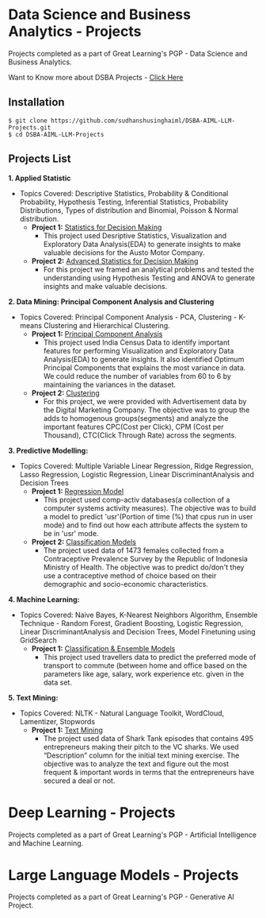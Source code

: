 # Data Science and Business Analytics - Projects
Projects completed as a part of Great Learning's PGP - Data Science and Business Analytics.

Want to Know more about DSBA Projects - [Click Here](https://github.com/sudhanshusinghaiml/DSBA-AIML-LLM-Projects/blob/develop/DataScienceBusinessAnalytics-Projects)

## Installation
```
$ git clone https://github.com/sudhanshusinghaiml/DSBA-AIML-LLM-Projects.git
$ cd DSBA-AIML-LLM-Projects
```

## Projects List

**1. Applied Statistic**
   - Topics Covered: Descriptive Statistics, Probability & Conditional Probability, Hypothesis Testing, Inferential Statistics, Probability Distributions, Types of distribution and Binomial, Poisson & Normal distribution.
      - **Project 1:** [Statistics for Decision Making](https://github.com/sudhanshusinghaiml/DSBA-AIML-LLM-Projects/blob/develop/01-Statistics-for-Decision-Making/StatisticalMethods-for-DecisionMaking.ipynb)
         - This project used Desriptive Statistics, Visualization and Exploratory Data Analysis(EDA) to generate insights to make valuable decisions for the Austo Motor Company.
      - **Project 2:** [Advanced Statistics for Decision Making](https://github.com/sudhanshusinghaiml/DSBA-AIML-LLM-Projects/blob/develop/01-Statistics-for-Decision-Making/Advanced-Statistics-for-Decision-Making.ipynb)
         - For this project we framed an analytical problems and tested the understanding using Hypothesis Testing and ANOVA to generate insights and make valuable decisions.


**2. Data Mining: Principal Component Analysis and Clustering**
   - Topics Covered: Principal Component Analysis - PCA, Clustering - K-means Clustering and Hierarchical Clustering. 
      - **Project 1:** [Principal Component Analysis](https://github.com/sudhanshusinghaiml/DSBA-AIML-LLM-Projects/blob/develop/02-DataMining/PCAIndiaDataCensus.ipynb)
         - This project used India Census Data to identify important features for performing Visualization and Exploratory Data Analysis(EDA) to generate insights. It also identified Optimum Principal Components that explains the most variance in data. We could reduce the number of variables from 60 to 6 by maintaining the variances in the dataset. 
      - **Project 2:** [Clustering](https://github.com/sudhanshusinghaiml/DSBA-AIML-LLM-Projects/blob/develop/02-DataMining/ClusteringCleanAdsData.ipynb)
         - For this project, we were provided with Advertisement data by the Digital Marketing Company. The objective was to group the adds to homogenous groups(segments) and analyze the important features CPC(Cost per Click), CPM (Cost per Thousand), CTC(Click Through Rate) across the segments. 


**3. Predictive Modelling:**
   - Topics Covered: Multiple Variable Linear Regression, Ridge Regression, Lasso Regression, Logistic Regression, Linear DiscriminantAnalysis and Decision Trees
      - **Project 1:** [Regression Model](https://github.com/sudhanshusinghaiml/DSBA-AIML-LLM-Projects/blob/develop/03-PredictiveModelling/LinearRegression-CompactivData.ipynb)
         - This project used comp-activ databases(a collection of a computer systems activity measures). The objective was to build a model to predict 'usr'(Portion of time (%) that cpus run in user mode) and to find out how each attribute affects the system to be in 'usr' mode.
      - **Project 2:** [Classification Models](https://github.com/sudhanshusinghaiml/DSBA-AIML-LLM-Projects/blob/develop/03-PredictiveModelling/ClassificationModels-ContraceptiveSurvey.ipynb)
         - The project used data of 1473 females collected from a Contraceptive Prevalence Survey by the Republic of Indonesia Ministry of Health. The objective was to predict do/don't they use a contraceptive method of choice based on their demographic and socio-economic characteristics.


**4. Machine Learning:**
   - Topics Covered: Naive Bayes, K-Nearest Neighbors Algorithm, Ensemble Technique - Random Forest, Gradient Boosting, Logistic Regression, Linear DiscriminantAnalysis and Decision Trees, Model Finetuning using GridSearch
      - **Project 1:** [Classification & Ensemble Models](https://github.com/sudhanshusinghaiml/DSBA-AIML-LLM-Projects/blob/develop/04-MachineLearning/PredictModesOfTransport.ipynb)
         - This project used travellers data to predict the preferred mode of transport to commute (between home and office based on the parameters like age, salary, work experience etc. given in the data set.
		 

**5. Text Mining:**
   - Topics Covered: NLTK - Natural Language Toolkit, WordCloud, Lamentizer, Stopwords 
      - **Project 1:** [Text Mining](https://github.com/sudhanshusinghaiml/DSBA-AIML-LLM-Projects/blob/develop/04-MachineLearning/SharkTankData-TextMining.ipynb)
         - The project used data of Shark Tank episodes that contains 495 entrepreneurs making their pitch to the VC sharks. We used “Description” column for the initial text mining exercise. The objective was to analyze the text and figure out the most frequent & important words in terms that the entrepreneurs have secured a deal or not. 

# Deep Learning - Projects

Projects completed as a part of Great Learning's PGP - Artificial Intelligence and Machine Learning.


# Large Language Models - Projects

Projects completed as a part of Great Learning's PGP - Generative AI Project.